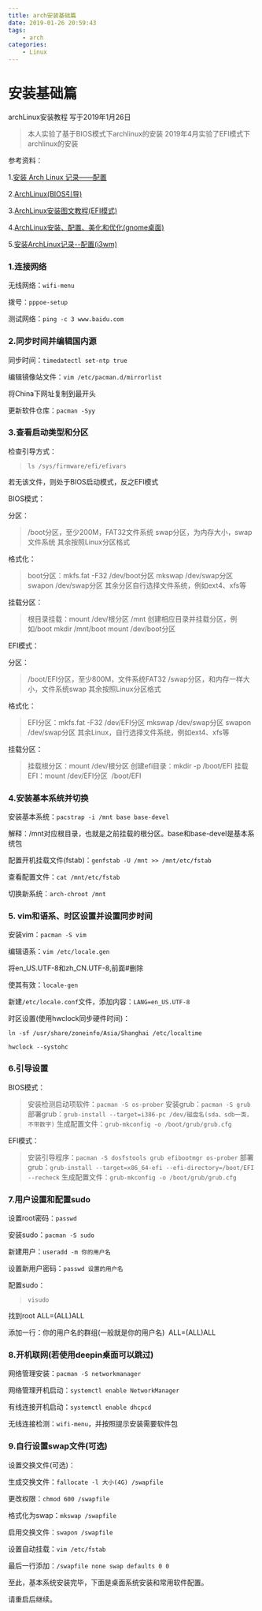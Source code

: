 ```yaml
---
title: arch安装基础篇
date: 2019-01-26 20:59:43
tags:
	- arch
categories:
	- Linux
---
```

# 安装基础篇


archLinux安装教程
写于2019年1月26日

> 本人实验了基于BIOS模式下archlinux的安装
> 2019年4月实验了EFI模式下archlinux的安装


参考资料：

1.[安装 Arch Linux 记录——配置](https://www.jianshu.com/p/2c45c5b4c1ab)

2.[ArchLinux(BIOS引导)](https://blog.csdn.net/cristianojason/article/details/80033330)

3.[ArchLinux安装图文教程(EFI模式)](https://blog.csdn.net/r8l8q8/article/details/76516523)

4.[ArchLinux安装、配置、美化和优化(gnome桌面)](https://www.cnblogs.com/bluestorm/p/5929172.html)

5.[安装ArchLinux记录--配置(i3wm)](https://www.jianshu.com/p/2c45c5b4c1ab)

### 1.连接网络

无线网络：`wifi-menu`

拨号：`pppoe-setup`

测试网络：`ping -c 3 www.baidu.com`

### 2.同步时间并编辑国内源

同步时间：`timedatectl set-ntp true`

编辑镜像站文件：`vim /etc/pacman.d/mirrorlist`

将China下网址复制到最开头

更新软件仓库：`pacman -Syy`

### 3.查看启动类型和分区

检查引导方式：

> `ls /sys/firmware/efi/efivars`

若无该文件，则处于BIOS启动模式，反之EFI模式


BIOS模式：

分区：

> /boot分区，至少200M，FAT32文件系统
> swap分区，为内存大小，swap文件系统
> 其余按照Linux分区格式


格式化：

> boot分区：mkfs.fat -F32 /dev/boot分区
> mkswap /dev/swap分区
> swapon /dev/swap分区
> 其余分区自行选择文件系统，例如ext4、xfs等


挂载分区：

> 根目录挂载：mount /dev/根分区 /mnt
> 创建相应目录并挂载分区，例如/boot
> mkdir /mnt/boot
> mount /dev/boot分区


EFI模式：

分区：

> /boot/EFI分区，至少800M，文件系统FAT32
> /swap分区，和内存一样大小，文件系统swap
> 其余按照Linux分区格式


格式化：

> EFI分区：mkfs.fat -F32 /dev/EFI分区
> mkswap /dev/swap分区
> swapon /dev/swap分区
> 其余Linux，自行选择文件系统，例如ext4、xfs等


挂载分区：

> 挂载根分区：mount /dev/根分区
> 创建efi目录：mkdir -p /boot/EFI
> 挂载EFI：mount /dev/EFI分区  /boot/EFI


### 4.安装基本系统并切换

安装基本系统：`pacstrap -i /mnt base base-devel`

解释：/mnt对应根目录，也就是之前挂载的根分区。base和base-devel是基本系统包

配置开机挂载文件(fstab)：`genfstab -U /mnt >> /mnt/etc/fstab`

查看配置文件：`cat /mnt/etc/fstab`

切换新系统：`arch-chroot /mnt`

### 5. vim和语系、时区设置并设置同步时间

安装vim：`pacman -S vim`

编辑语系：`vim /etc/locale.gen`

将en_US.UTF-8和zh_CN.UTF-8,前面#删除

使其有效：`locale-gen`

新建`/etc/locale.conf`文件，添加内容：`LANG=en_US.UTF-8`

时区设置(使用hwclock同步硬件时间)：

`ln -sf /usr/share/zoneinfo/Asia/Shanghai /etc/localtime`

`hwclock --systohc`

### 6.引导设置

BIOS模式：

> 安装检测启动项软件：`pacman -S os-prober`
> 安装grub：`pacman -S grub`
> 部署grub：`grub-install --target=i386-pc /dev/磁盘名(sda、sdb一类，不带数字)`
> 生成配置文件：`grub-mkconfig -o /boot/grub/grub.cfg`


EFI模式：

> 安装引导程序：`pacman -S dosfstools grub efibootmgr os-prober`
> 部署grub：`grub-install --target=x86_64-efi --efi-directory=/boot/EFI --recheck`
> 生成配置文件：`grub-mkconfig -o /boot/grub/grub.cfg`


### 7.用户设置和配置sudo

设置root密码：`passwd`

安装sudo：`pacman -S sudo`

新建用户：`useradd -m 你的用户名`

设置新用户密码：`passwd 设置的用户名`

配置sudo：

> `visudo`

找到root ALL=(ALL)ALL

添加一行：你的用户名的群组(一般就是你的用户名)  ALL=(ALL)ALL


### 8.开机联网(若使用deepin桌面可以跳过)

网络管理安装：`pacman -S networkmanager`

网络管理开机启动：`systemctl enable NetworkManager`

有线连接开机启动：`systemctl enable dhcpcd`

无线连接检测：`wifi-menu`，并按照提示安装需要软件包

### 9.自行设置swap文件(可选)

设置交换文件(可选)：

生成交换文件：`fallocate -l 大小(4G) /swapfile`

更改权限：`chmod 600 /swapfile`

格式化为swap：`mkswap /swapfile`

启用交换文件：`swapon /swapfile`

设置自动挂载：`vim /etc/fstab`

最后一行添加：`/swapfile none swap defaults 0 0`

至此，基本系统安装完毕，下面是桌面系统安装和常用软件配置。

请重启后继续。

